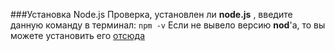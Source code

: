 ###Установка Node.js
Проверка, установлен ли **node.js** , введите данную команду в терминал:
    ```
    npm -v
    ```
    Если не вывело версию **nod**'a, то вы можете установить его [отсюда](https://nodejs.org/en/download/)